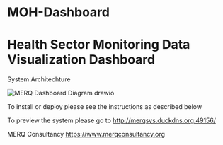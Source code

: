 # MOH-Dashboard
# Health Sector Monitoring Data Visualization Dashboard 

System Architechture

![MERQ Dashboard Diagram drawio](https://user-images.githubusercontent.com/37907891/156583101-69f5fd76-adb8-490f-b3c7-2b0fbf8e409f.png)


To install or deploy please see the instructions as described below











To preview the system please go to http://merqsys.duckdns.org:49156/





MERQ Consultancy https://www.merqconsultancy.org
